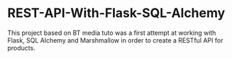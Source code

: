 # REST-API-With-Flask-SQL-Alchemy
This project based on BT media tuto was a first attempt at working with Flask, SQL Alchemy and Marshmallow in order to create a RESTful API for products.
